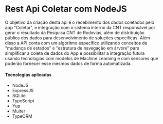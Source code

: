 # Rest Api Coletar com NodeJS

O objetivo da criação desta api é o recebimento dos dados coletados pelo app "Coletar", e integração com o sistema interno da CNT responsável por gerar o resultado da Pesquisa CNT de Rodovias, além de distribuição pública dos dados para desenvolvimento de soluções específicas. Além disso a API conta com um algoritmo específico utilizando conceitos de "mudança de estados" e "estrutura de navegação em árvore" para simplificar a coleta de dados do App e possibilitar a integração futura usando tecnologias com modelos de Machine Learning e com sensores que poderão fornecer esse mesmos dados de forma automatizada.

#### Tecnologias aplicadas

- NodeJS
- ExpressJS
- SQLite
- TypeScript
- Yup
- Multer
- TypeORM
